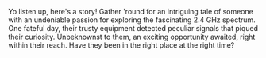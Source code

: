Yo listen up, here's a story!
Gather 'round for an intriguing tale of someone with an undeniable passion for exploring the fascinating 2.4 GHz spectrum.
One fateful day, their trusty equipment detected peculiar signals that piqued their curiosity.
Unbeknownst to them, an exciting opportunity awaited, right within their reach. Have they been in the right place at the right time?
